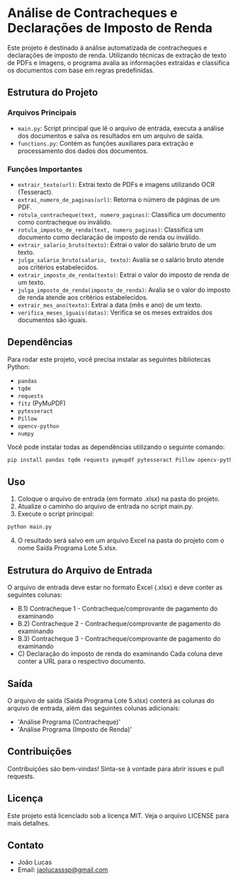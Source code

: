 # Análise de Contracheques e Declarações de Imposto de Renda

Este projeto é destinado à análise automatizada de contracheques e declarações de imposto de renda. Utilizando técnicas de extração de texto de PDFs e imagens, o programa avalia as informações extraídas e classifica os documentos com base em regras predefinidas.

## Estrutura do Projeto

### Arquivos Principais

- `main.py`: Script principal que lê o arquivo de entrada, executa a análise dos documentos e salva os resultados em um arquivo de saída.
- `functions.py`: Contém as funções auxiliares para extração e processamento dos dados dos documentos.

### Funções Importantes

- `extrair_texto(url)`: Extrai texto de PDFs e imagens utilizando OCR (Tesseract).
- `extrai_numero_de_paginas(url)`: Retorna o número de páginas de um PDF.
- `rotula_contracheque(text, numero_paginas)`: Classifica um documento como contracheque ou inválido.
- `rotula_imposto_de_renda(text, numero_paginas)`: Classifica um documento como declaração de imposto de renda ou inválido.
- `extrair_salario_bruto(texto)`: Extrai o valor do salário bruto de um texto.
- `julga_salario_bruto(salario, texto)`: Avalia se o salário bruto atende aos critérios estabelecidos.
- `extrair_imposto_de_renda(texto)`: Extrai o valor do imposto de renda de um texto.
- `julga_imposto_de_renda(imposto_de_renda)`: Avalia se o valor do imposto de renda atende aos critérios estabelecidos.
- `extrair_mes_ano(texto)`: Extrai a data (mês e ano) de um texto.
- `verifica_meses_iguais(datas)`: Verifica se os meses extraídos dos documentos são iguais.

## Dependências

Para rodar este projeto, você precisa instalar as seguintes bibliotecas Python:

- `pandas`
- `tqdm`
- `requests`
- `fitz` (PyMuPDF)
- `pytesseract`
- `Pillow`
- `opencv-python`
- `numpy`

Você pode instalar todas as dependências utilizando o seguinte comando:

```bash
pip install pandas tqdm requests pymupdf pytesseract Pillow opencv-python numpy
```
## Uso
1. Coloque o arquivo de entrada (em formato .xlsx) na pasta do projeto.
2. Atualize o caminho do arquivo de entrada no script main.py.
3. Execute o script principal:

```bash
python main.py
```
4. O resultado será salvo em um arquivo Excel na pasta do projeto com o nome Saída Programa Lote 5.xlsx.

## Estrutura do Arquivo de Entrada
O arquivo de entrada deve estar no formato Excel (.xlsx) e deve conter as seguintes colunas:

* B.1) Contracheque 1 - Contracheque/comprovante de pagamento do examinando
* B.2) Contracheque 2 - Contracheque/comprovante de pagamento do examinando
* B.3) Contracheque 3 - Contracheque/comprovante de pagamento do examinando
* C) Declaração do imposto de renda do examinando
Cada coluna deve conter a URL para o respectivo documento.

## Saída
O arquivo de saída (Saída Programa Lote 5.xlsx) conterá as colunas do arquivo de entrada, além das seguintes colunas adicionais:

* 'Análise Programa (Contracheque)'
* 'Análise Programa (Imposto de Renda)'

## Contribuições
Contribuições são bem-vindas! Sinta-se à vontade para abrir issues e pull requests.

## Licença
Este projeto está licenciado sob a licença MIT. Veja o arquivo LICENSE para mais detalhes.

## Contato
* João Lucas
* Email: jaolucasssp@gmail.com
